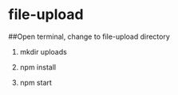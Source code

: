 # file-upload

##Open terminal, change to file-upload directory

1) mkdir uploads

2) npm install

3) npm start
